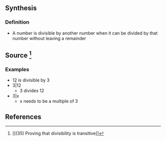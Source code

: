 ## Synthesis
### Definition
- A number is divisible by another number when it can be divided by that number without leaving a remainder
## Source [^1]
### Examples
- 12 is divisible by 3
- $3|12$ 
	- 3 divides 12 
- 3|x
	- x needs to be a multiple of 3
## References

[^1]: [[(35) Proving that divisibility is transitive]]
